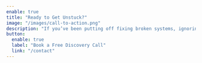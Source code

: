 ```yaml
---
enable: true
title: "Ready to Get Unstuck?"
image: "/images/call-to-action.png"
description: "If you’ve been putting off fixing broken systems, ignoring mounting tech debt, or struggling to plan your next move— it’s time to bring in a technical lead who gets the full picture.<br/><br/>Let’s have a quick conversation. No pressure, no obligation—just clarity."
button:
  enable: true
  label: "Book a Free Discovery Call"
  link: "/contact"
---
```

